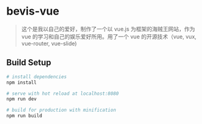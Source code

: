 # bevis-vue

> 这个是我以自己的爱好，制作了一个以 vue.js 为框架的海贼王网站，作为 vue 的学习和自己的娱乐爱好所用。用了一个 vue 的开源技术（vue, vux, vue-router, vue-slide)

## Build Setup

``` bash
# install dependencies
npm install

# serve with hot reload at localhost:8080
npm run dev

# build for production with minification
npm run build
```

<!-- ![](static/img/demo/Bevis-Vue.jpg "首页") -->
